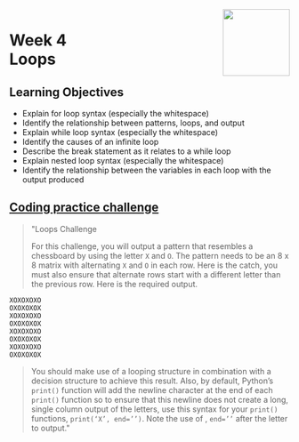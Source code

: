 <a href="../">
  <img src="/img/Python_Basics_Selection_and_Iteration_logo.avif" width="120" align="right">
</a>

# Week 4 <br> Loops

## Learning Objectives
- Explain for loop syntax (especially the whitespace)
- Identify the relationship between patterns, loops, and output
- Explain while loop syntax (especially the whitespace)
- Identify the causes of an infinite loop
- Describe the break statement as it relates to a while loop
- Explain nested loop syntax (especially the whitespace)
- Identify the relationship between the variables in each loop with the output produced

## [Coding practice challenge](./lab_challenge.py)

>"Loops Challenge
>
>For this challenge, you will output a pattern that resembles a chessboard by using the letter `X` and `O`. The pattern needs to be an 8 x 8 matrix with alternating `X` and `O` in each row. Here is the catch, you must also ensure that alternate rows start with a different letter than the previous row.
Here is the required output.

```
XOXOXOXO
OXOXOXOX
XOXOXOXO
OXOXOXOX
XOXOXOXO
OXOXOXOX
XOXOXOXO
OXOXOXOX
```
>You should make use of a looping structure in combination with a decision structure to achieve this result. Also, by default, Python’s `print()` function will add the newline character at the end of each `print()` function so to ensure that this newline does not create a long, single column output of the letters, use this syntax for your `print()` functions, `print(‘X’, end=’’)`. Note the use of , `end=’’` after the letter to output."
